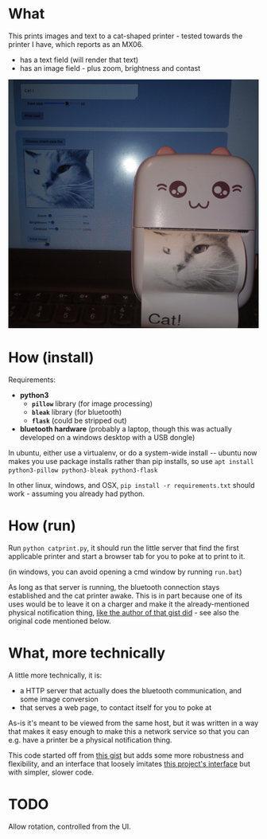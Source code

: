 # What

This prints images and text to a cat-shaped printer - tested towards the printer I have, which reports as an MX06.
- has a text field (will render that text)
- has an image field - plus zoom, brightness and contast

![what it looks like](what.jpg)


# How (install)

Requirements:
- **python3**
  - **`pillow`** library (for image processing)
  - **`bleak`** library (for bluetooth)
  - **`flask`** (could be stripped out)
- **bluetooth hardware** (probably a laptop, though this was actually developed on a windows desktop with a USB dongle)

In ubuntu, either use a virtualenv, or do a system-wide install -- ubuntu now makes you use package installs rather than pip installs, so use `apt install python3-pillow python3-bleak python3-flask`

In other linux, windows, and OSX, `pip install -r requirements.txt` should work - assuming you already had python.


# How (run)

Run `python catprint.py`, it should run the little server that find the first applicable printer and start a browser tab for you to poke at to print to it.

(in windows, you can avoid opening a cmd window by running `run.bat`)

<!-- -->

As long as that server is running, the bluetooth connection stays established and the cat printer awake.
This is in part because one of its uses would be to leave it on a charger and make it the already-mentioned physical notification thing, 
[like the author of that gist did](https://dev.to/mitchpommers/my-textable-cat-printer-18ge) - see also the original code mentioned below.


# What, more technically

A little more technically, it is:
- a HTTP server that actually does the bluetooth communication, and some image conversion
- that serves a web page, to contact itself for you to poke at 

As-is it's meant to be viewed from the same host,
but it was written in a way that makes it easy enough 
to make this a network service so that you can e.g. have a printer be a physical notification thing.

This code started off from [this gist](https://gist.github.com/mpomery/6514e521d3d03abce697409609978ede) but adds some more robustness and flexibility, and an interface that loosely imitates [this project's interface](https://github.com/NaitLee/Cat-Printer) but with simpler, slower code.


# TODO

Allow rotation, controlled from the UI.

